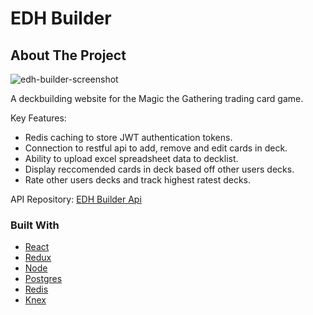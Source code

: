 <div id="top"></div>
<h1 >EDH Builder</h1>

## About The Project
![edh-builder-screenshot](https://user-images.githubusercontent.com/80873472/136190019-422904e9-34a5-402b-a8d9-9d972681ae44.PNG)


A deckbuilding website for the Magic the Gathering trading card game. 

Key Features:
* Redis caching to store JWT authentication tokens.
* Connection to restful api to add, remove and edit cards in deck.
* Ability to upload excel spreadsheet data to decklist.
* Display reccomended cards in deck based off other users decks. 
* Rate other users decks and track highest ratest decks.

API Repository: [EDH Builder Api](https://github.com/cpaule1811/edh-builder-api)

### Built With

* [React](https://reactjs.org/)
* [Redux](https://redux.js.org/)
* [Node](https://nodejs.org/en/)
* [Postgres](https://www.postgresql.org/)
* [Redis](https://redis.io/)
* [Knex](https://knexjs.org/)
